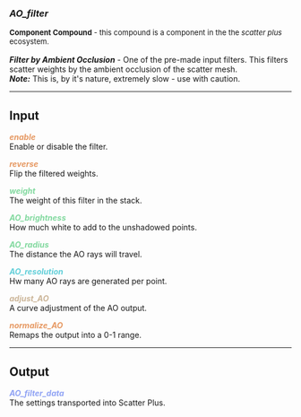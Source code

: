 ### ***AO_filter***
<font size = 2>**Component Compound** - this compound is a component in the the *scatter plus* ecosystem.<br /><br /></font>
***Filter by Ambient Occlusion*** - One of the pre-made input filters.  This filters scatter weights by the ambient occlusion of the scatter mesh. <br />***Note:*** This is, by it's nature, extremely slow - use with caution.<br />

***
## Input
<span style="color:#E69963">***enable***</span>
<br />Enable or disable the filter.

<span style="color:#E69963">***reverse***</span>
<br />Flip the filtered weights.

<span style="color:#82D99F">***weight***</span>
<br />The weight of this filter in the stack.

<span style="color:#82D99F">***AO_brightness***</span>
<br />How much white to add to the unshadowed points.

<span style="color:#82D99F">***AO_radius***</span>
<br />The distance the AO rays will travel.

<span style="color:#62CFD9">***AO_resolution***</span>
<br />Hw many AO rays are generated per point.

<span style="color:#CCB699">***adjust_AO***</span>
<br />A curve adjustment of the AO output.

<span style="color:#E69963">***normalize_AO***</span>
<br />Remaps the output into a 0-1 range.

***
## Output
<span style="color:#90A3F4">***AO_filter_data***</span>
<br />The settings transported into Scatter Plus.

